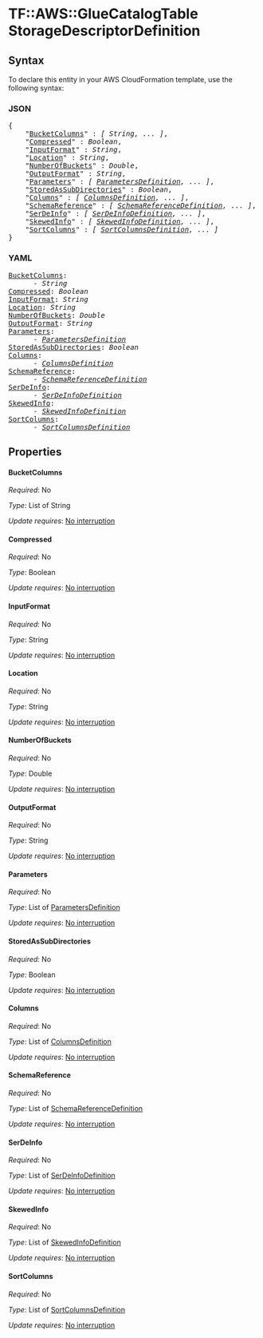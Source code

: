 # TF::AWS::GlueCatalogTable StorageDescriptorDefinition

## Syntax

To declare this entity in your AWS CloudFormation template, use the following syntax:

### JSON

<pre>
{
    "<a href="#bucketcolumns" title="BucketColumns">BucketColumns</a>" : <i>[ String, ... ]</i>,
    "<a href="#compressed" title="Compressed">Compressed</a>" : <i>Boolean</i>,
    "<a href="#inputformat" title="InputFormat">InputFormat</a>" : <i>String</i>,
    "<a href="#location" title="Location">Location</a>" : <i>String</i>,
    "<a href="#numberofbuckets" title="NumberOfBuckets">NumberOfBuckets</a>" : <i>Double</i>,
    "<a href="#outputformat" title="OutputFormat">OutputFormat</a>" : <i>String</i>,
    "<a href="#parameters" title="Parameters">Parameters</a>" : <i>[ <a href="parametersdefinition.md">ParametersDefinition</a>, ... ]</i>,
    "<a href="#storedassubdirectories" title="StoredAsSubDirectories">StoredAsSubDirectories</a>" : <i>Boolean</i>,
    "<a href="#columns" title="Columns">Columns</a>" : <i>[ <a href="columnsdefinition.md">ColumnsDefinition</a>, ... ]</i>,
    "<a href="#schemareference" title="SchemaReference">SchemaReference</a>" : <i>[ <a href="schemareferencedefinition.md">SchemaReferenceDefinition</a>, ... ]</i>,
    "<a href="#serdeinfo" title="SerDeInfo">SerDeInfo</a>" : <i>[ <a href="serdeinfodefinition.md">SerDeInfoDefinition</a>, ... ]</i>,
    "<a href="#skewedinfo" title="SkewedInfo">SkewedInfo</a>" : <i>[ <a href="skewedinfodefinition.md">SkewedInfoDefinition</a>, ... ]</i>,
    "<a href="#sortcolumns" title="SortColumns">SortColumns</a>" : <i>[ <a href="sortcolumnsdefinition.md">SortColumnsDefinition</a>, ... ]</i>
}
</pre>

### YAML

<pre>
<a href="#bucketcolumns" title="BucketColumns">BucketColumns</a>: <i>
      - String</i>
<a href="#compressed" title="Compressed">Compressed</a>: <i>Boolean</i>
<a href="#inputformat" title="InputFormat">InputFormat</a>: <i>String</i>
<a href="#location" title="Location">Location</a>: <i>String</i>
<a href="#numberofbuckets" title="NumberOfBuckets">NumberOfBuckets</a>: <i>Double</i>
<a href="#outputformat" title="OutputFormat">OutputFormat</a>: <i>String</i>
<a href="#parameters" title="Parameters">Parameters</a>: <i>
      - <a href="parametersdefinition.md">ParametersDefinition</a></i>
<a href="#storedassubdirectories" title="StoredAsSubDirectories">StoredAsSubDirectories</a>: <i>Boolean</i>
<a href="#columns" title="Columns">Columns</a>: <i>
      - <a href="columnsdefinition.md">ColumnsDefinition</a></i>
<a href="#schemareference" title="SchemaReference">SchemaReference</a>: <i>
      - <a href="schemareferencedefinition.md">SchemaReferenceDefinition</a></i>
<a href="#serdeinfo" title="SerDeInfo">SerDeInfo</a>: <i>
      - <a href="serdeinfodefinition.md">SerDeInfoDefinition</a></i>
<a href="#skewedinfo" title="SkewedInfo">SkewedInfo</a>: <i>
      - <a href="skewedinfodefinition.md">SkewedInfoDefinition</a></i>
<a href="#sortcolumns" title="SortColumns">SortColumns</a>: <i>
      - <a href="sortcolumnsdefinition.md">SortColumnsDefinition</a></i>
</pre>

## Properties

#### BucketColumns

_Required_: No

_Type_: List of String

_Update requires_: [No interruption](https://docs.aws.amazon.com/AWSCloudFormation/latest/UserGuide/using-cfn-updating-stacks-update-behaviors.html#update-no-interrupt)

#### Compressed

_Required_: No

_Type_: Boolean

_Update requires_: [No interruption](https://docs.aws.amazon.com/AWSCloudFormation/latest/UserGuide/using-cfn-updating-stacks-update-behaviors.html#update-no-interrupt)

#### InputFormat

_Required_: No

_Type_: String

_Update requires_: [No interruption](https://docs.aws.amazon.com/AWSCloudFormation/latest/UserGuide/using-cfn-updating-stacks-update-behaviors.html#update-no-interrupt)

#### Location

_Required_: No

_Type_: String

_Update requires_: [No interruption](https://docs.aws.amazon.com/AWSCloudFormation/latest/UserGuide/using-cfn-updating-stacks-update-behaviors.html#update-no-interrupt)

#### NumberOfBuckets

_Required_: No

_Type_: Double

_Update requires_: [No interruption](https://docs.aws.amazon.com/AWSCloudFormation/latest/UserGuide/using-cfn-updating-stacks-update-behaviors.html#update-no-interrupt)

#### OutputFormat

_Required_: No

_Type_: String

_Update requires_: [No interruption](https://docs.aws.amazon.com/AWSCloudFormation/latest/UserGuide/using-cfn-updating-stacks-update-behaviors.html#update-no-interrupt)

#### Parameters

_Required_: No

_Type_: List of <a href="parametersdefinition.md">ParametersDefinition</a>

_Update requires_: [No interruption](https://docs.aws.amazon.com/AWSCloudFormation/latest/UserGuide/using-cfn-updating-stacks-update-behaviors.html#update-no-interrupt)

#### StoredAsSubDirectories

_Required_: No

_Type_: Boolean

_Update requires_: [No interruption](https://docs.aws.amazon.com/AWSCloudFormation/latest/UserGuide/using-cfn-updating-stacks-update-behaviors.html#update-no-interrupt)

#### Columns

_Required_: No

_Type_: List of <a href="columnsdefinition.md">ColumnsDefinition</a>

_Update requires_: [No interruption](https://docs.aws.amazon.com/AWSCloudFormation/latest/UserGuide/using-cfn-updating-stacks-update-behaviors.html#update-no-interrupt)

#### SchemaReference

_Required_: No

_Type_: List of <a href="schemareferencedefinition.md">SchemaReferenceDefinition</a>

_Update requires_: [No interruption](https://docs.aws.amazon.com/AWSCloudFormation/latest/UserGuide/using-cfn-updating-stacks-update-behaviors.html#update-no-interrupt)

#### SerDeInfo

_Required_: No

_Type_: List of <a href="serdeinfodefinition.md">SerDeInfoDefinition</a>

_Update requires_: [No interruption](https://docs.aws.amazon.com/AWSCloudFormation/latest/UserGuide/using-cfn-updating-stacks-update-behaviors.html#update-no-interrupt)

#### SkewedInfo

_Required_: No

_Type_: List of <a href="skewedinfodefinition.md">SkewedInfoDefinition</a>

_Update requires_: [No interruption](https://docs.aws.amazon.com/AWSCloudFormation/latest/UserGuide/using-cfn-updating-stacks-update-behaviors.html#update-no-interrupt)

#### SortColumns

_Required_: No

_Type_: List of <a href="sortcolumnsdefinition.md">SortColumnsDefinition</a>

_Update requires_: [No interruption](https://docs.aws.amazon.com/AWSCloudFormation/latest/UserGuide/using-cfn-updating-stacks-update-behaviors.html#update-no-interrupt)

